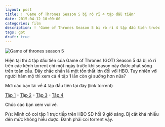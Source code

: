 ```yaml
---
layout: post
title: ! 'Game of Thrones Season 5 bị rò rĩ 4 tập đầu tiên'
date: 2015-04-12 10:00:00
categories: film
description: ! 'Game of Thrones Season 5 bị rò rĩ 4 tập đầu tiên trước ngày khởi chiếu'
tags: got
draft: true
---
```


![Game of thrones season 5](http://i.ytimg.com/vi/RgVB8oWUxzo/hqdefault.jpg)

Hiện tại thì 4 tập đầu tiên của Game of Thrones (GOT) Season 5 đã bị rò rĩ trên các kênh torrent chỉ một ngày trước khi season này được phát sóng trên toàn cầu. Đây chắc chắn là một tổn thất lớn đối với HBO. Tuy nhiên với người hâm mộ thì xem cả 4 tập 1 lần còn gì sướng hơn nữa?

Mời các bạn tải về 4 tập đầu tiên tại đây (link torrent)

[Tập 1](https://kickass.to/game-of-thrones-s05e01-webrip-xvid-fum-ettv-t10491948.html) - [Tập 2](https://kickass.to/game-of-thrones-s05e02-webrip-xvid-fum-ettv-t10491949.html) - [Tập 3](https://kickass.to/game-of-thrones-s05e03-webrip-xvid-fum-ettv-t10492041.html) - [Tập 4](https://kickass.to/game-of-thrones-s05e04-webrip-xvid-fum-ettv-t10492993.html)


Chúc các bạn xem vui vẻ. 

P/s: Mình có coi tập 1 trực tiếp trên HBO SD hồi 9 giờ sáng. Bị cắt khá nhiều đến mức không hiểu được. Đành phải coi torrent vậy.
